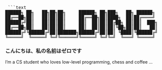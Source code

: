 <pre> ```text
██████╗ ██╗   ██╗██╗██╗     ██████╗ ██╗███╗   ██╗ ██████╗     ██╗  ██╗██╗   ██╗██████╗ ███████╗██████╗ ███████╗██╗████████╗██╗████████╗██╗ ██████╗ ███╗   ██╗███████╗
██╔══██╗██║   ██║██║██║     ██╔══██╗██║████╗  ██║██╔════╝     ██║  ██║╚██╗ ██╔╝██╔══██╗██╔════╝██╔══██╗██╔════╝██║╚══██╔══╝██║╚══██╔══╝██║██╔═══██╗████╗  ██║██╔════╝
██████╔╝██║   ██║██║██║     ██║  ██║██║██╔██╗ ██║██║  ███╗    ███████║ ╚████╔╝ ██████╔╝█████╗  ██████╔╝███████╗██║   ██║   ██║   ██║   ██║██║   ██║██╔██╗ ██║███████╗
██╔══██╗██║   ██║██║██║     ██║  ██║██║██║╚██╗██║██║   ██║    ██╔══██║  ╚██╔╝  ██╔═══╝ ██╔══╝  ██╔══██╗╚════██║██║   ██║   ██║   ██║   ██║██║   ██║██║╚██╗██║╚════██║
██████╔╝╚██████╔╝██║███████╗██████╔╝██║██║ ╚████║╚██████╔╝    ██║  ██║   ██║   ██║     ███████╗██║  ██║███████║██║   ██║   ██║   ██║   ██║╚██████╔╝██║ ╚████║███████║
╚═════╝  ╚═════╝ ╚═╝╚══════╝╚═════╝ ╚═╝╚═╝  ╚═══╝ ╚═════╝     ╚═╝  ╚═╝   ╚═╝   ╚═╝     ╚══════╝╚═╝  ╚═╝╚══════╝╚═╝   ╚═╝   ╚═╝   ╚═╝   ╚═╝ ╚═════╝ ╚═╝  ╚═══╝╚══════╝``` </pre>


### こんにちは、私の名前はゼロです
I’m a CS student who loves low-level programming, chess and coffee …


                                                                                                                                                                     
